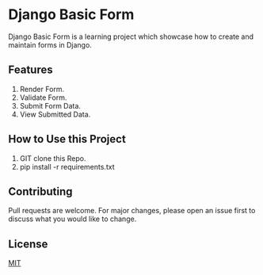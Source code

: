 # Django Basic Form

Django Basic Form is a learning project which showcase how to create and maintain forms in Django.

## Features

1. Render Form.
2. Validate Form.
3. Submit Form Data.
4. View Submitted Data.


## How to Use this Project

1. GIT clone this Repo.
2. pip install -r requirements.txt

## Contributing
Pull requests are welcome. For major changes, please open an issue first to discuss what you would like to change.


## License
[MIT](https://choosealicense.com/licenses/mit/)
